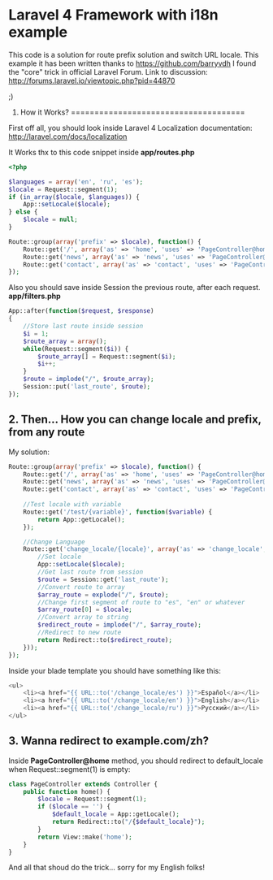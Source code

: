 Laravel 4 Framework with i18n example
=====================================

This code is a solution for route prefix solution and switch URL locale. This example it has been 
written thanks to https://github.com/barryvdh I found the "core" trick in 
official Laravel Forum. Link to discussion: http://forums.laravel.io/viewtopic.php?pid=44870

;)

1. How it Works?
=====================================

First off all, you should look inside Laravel 4 Localization documentation: http://laravel.com/docs/localization

 It Works thx to this code snippet inside <strong>app/routes.php</strong>

```PHP
<?php

$languages = array('en', 'ru', 'es');
$locale = Request::segment(1);
if (in_array($locale, $languages)) {
    App::setLocale($locale);
} else {
    $locale = null;
}

Route::group(array('prefix' => $locale), function() {
    Route::get('/', array('as' => 'home', 'uses' => 'PageController@home' ));
    Route::get('news', array('as' => 'news', 'uses' => 'PageController@news' ));
    Route::get('contact', array('as' => 'contact', 'uses' => 'PageController@contact'));
});
```

Also you should save inside Session the previous route, after each request. <strong>app/filters.php</strong>

```PHP
App::after(function($request, $response)
{
    //Store last route inside session
    $i = 1;
    $route_array = array();
    while(Request::segment($i)) {
        $route_array[] = Request::segment($i);
        $i++;
    }
    $route = implode("/", $route_array);
    Session::put('last_route', $route);
});
````

## 2. Then... How you can change locale and prefix, from any route

My solution:

```PHP
Route::group(array('prefix' => $locale), function() {
    Route::get('/', array('as' => 'home', 'uses' => 'PageController@home' ));
    Route::get('news', array('as' => 'news', 'uses' => 'PageController@news' ));
    Route::get('contact', array('as' => 'contact', 'uses' => 'PageController@contact'));
    
    //Test locale with variable
    Route::get('/test/{variable}', function($variable) {
        return App::getLocale();
    });

    //Change Language
    Route::get('change_locale/{locale}', array('as' => 'change_locale', function($locale) {
        //Set locale
        App::setLocale($locale);
        //Get last route from session
        $route = Session::get('last_route');
        //Convert route to array
        $array_route = explode("/", $route);
        //Change first segment of route to "es", "en" or whatever
        $array_route[0] = $locale;
        //Convert array to string
        $redirect_route = implode("/", $array_route);
        //Redirect to new route
        return Redirect::to($redirect_route);
    }));
});
```

Inside your blade template you should have something like this:

```PHP
<ul>
    <li><a href="{{ URL::to('/change_locale/es') }}">Español</a></li>
    <li><a href="{{ URL::to('/change_locale/en') }}">English</a></li>
    <li><a href="{{ URL::to('/change_locale/ru') }}">Pусский</a></li>
</ul>
```

## 3. Wanna redirect to example.com/zh?

Inside <strong>PageController@home</strong> method, you should redirect to default_locale when Request::segment(1) is empty:

```PHP
class PageController extends Controller {  
    public function home() {
        $locale = Request::segment(1);    
        if ($locale == '') {
            $default_locale = App::getLocale();
            return Redirect::to("/{$default_locale}");
        }
        return View::make('home');
    }
}
```

And all that shoud do the trick... sorry for my English folks!